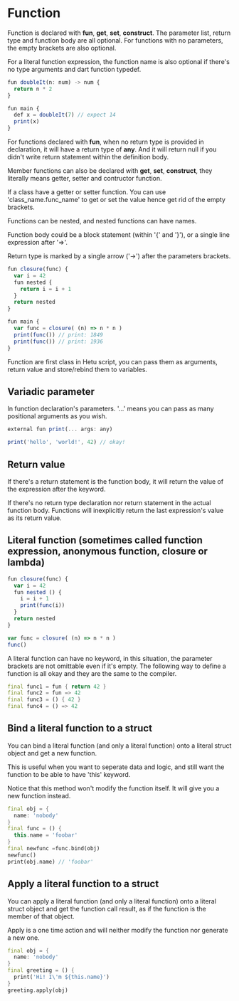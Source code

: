 # Function

Function is declared with **fun**, **get**, **set**, **construct**. The parameter list, return type and function body are all optional. For functions with no parameters, the empty brackets are also optional.

For a literal function expression, the function name is also optional if there's no type arguments and dart function typedef.

```typescript
fun doubleIt(n: num) -> num {
  return n * 2
}

fun main {
  def x = doubleIt(7) // expect 14
  print(x)
}
```

For functions declared with **fun**, when no return type is provided in declaration, it will have a return type of **any**. And it will return null if you didn't write return statement within the definition body.

Member functions can also be declared with **get**, **set**, **construct**, they literally means getter, setter and contructor function.

If a class have a getter or setter function. You can use 'class_name.func_name' to get or set the value hence get rid of the empty brackets.

Functions can be nested, and nested functions can have names.

Function body could be a block statement (within '{' and '}'), or a single line expression after '=>'.

Return type is marked by a single arrow ('->') after the parameters brackets.

```typescript
fun closure(func) {
  var i = 42
  fun nested {
    return i = i + 1
  }
  return nested
}

fun main {
  var func = closure( (n) => n * n )
  print(func()) // print: 1849
  print(func()) // print: 1936
}
```

Function are first class in Hetu script, you can pass them as arguments, return value and store/rebind them to variables.

## Variadic parameter

In function declaration's parameters. '...' means you can pass as many positional arguments as you wish.

```javascript
external fun print(... args: any)

print('hello', 'world!', 42) // okay!
```

## Return value

If there's a return statement is the function body, it will return the value of the expression after the keyword.

If there's no return type declaration nor return statement in the actual function body. Functions will inexplicitly return the last expression's value as its return value.

## Literal function (sometimes called function expression, anonymous function, closure or lambda)

```javascript
fun closure(func) {
  var i = 42
  fun nested () {
    i = i + 1
    print(func(i))
  }
  return nested
}

var func = closure( (n) => n * n )
func()
```

A literal function can have no keyword, in this situation, the parameter brackets are not omittable even if it's empty. The following way to define a function is all okay and they are the same to the compiler.

```dart
final func1 = fun { return 42 }
final func2 = fun => 42
final func3 = () { 42 }
final func4 = () => 42
```

## Bind a literal function to a struct

You can bind a literal function (and only a literal function) onto a literal struct object and get a new function.

This is useful when you want to seperate data and logic, and still want the function to be able to have 'this' keyword.

Notice that this method won't modify the function itself. It will give you a new function instead.

```dart
final obj = {
  name: 'nobody'
}
final func = () {
  this.name = 'foobar'
}
final newfunc =func.bind(obj)
newfunc()
print(obj.name) // 'foobar'
```

## Apply a literal function to a struct

You can apply a literal function (and only a literal function) onto a literal struct object and get the function call result, as if the function is the member of that object.

Apply is a one time action and will neither modify the function nor generate a new one.

```dart
final obj = {
  name: 'nobody'
}
final greeting = () {
  print('Hi! I\'m ${this.name}')
}
greeting.apply(obj)
```
